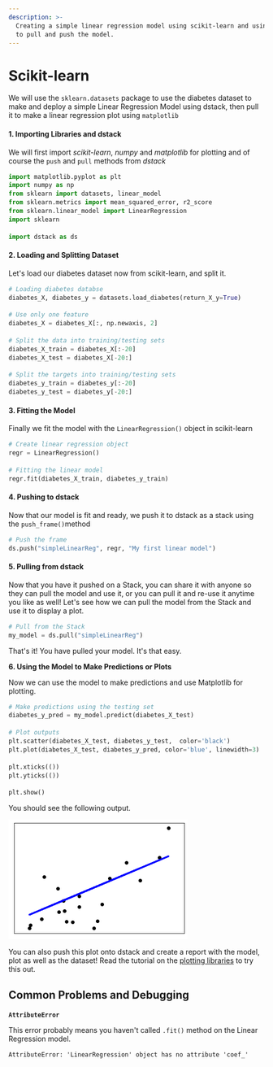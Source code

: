 ```yaml
---
description: >-
  Creating a simple linear regression model using scikit-learn and using dstack
  to pull and push the model.
---
```


# Scikit-learn

We will use the `sklearn.datasets` package to use the diabetes dataset to make and deploy a simple Linear Regression Model using dstack, then pull it to make a linear regression plot using `matplotlib`

#### 1. Importing Libraries and dstack

We will first import _scikit-learn_, _numpy_ and _matplotlib_ for plotting and of course the `push` and `pull` methods from _dstack_

```python
import matplotlib.pyplot as plt
import numpy as np
from sklearn import datasets, linear_model
from sklearn.metrics import mean_squared_error, r2_score
from sklearn.linear_model import LinearRegression
import sklearn

import dstack as ds
```

#### 2. Loading and Splitting Dataset

Let's load our diabetes dataset now from scikit-learn, and split it.

```python
# Loading diabetes databse
diabetes_X, diabetes_y = datasets.load_diabetes(return_X_y=True)

# Use only one feature
diabetes_X = diabetes_X[:, np.newaxis, 2]

# Split the data into training/testing sets
diabetes_X_train = diabetes_X[:-20]
diabetes_X_test = diabetes_X[-20:]

# Split the targets into training/testing sets
diabetes_y_train = diabetes_y[:-20]
diabetes_y_test = diabetes_y[-20:]
```

#### 3. Fitting the Model

Finally we fit the model with the `LinearRegression()` object in scikit-learn 

```python
# Create linear regression object
regr = LinearRegression()

# Fitting the linear model
regr.fit(diabetes_X_train, diabetes_y_train)
```

#### 4. Pushing to dstack 

Now that our model is fit and ready, we push it to dstack as a stack using the `push_frame()`method

```python
# Push the frame
ds.push("simpleLinearReg", regr, "My first linear model")
```

#### 5. Pulling from dstack 

Now that you have it pushed on a Stack, you can share it with anyone so they can pull the model and use it, or you can pull it and re-use it anytime you like as well! Let's see how we can pull the model from the Stack and use it to display a plot.

```python
# Pull from the Stack
my_model = ds.pull("simpleLinearReg")
```

That's it! You have pulled your model. It's that easy. 

**6. Using the Model to Make Predictions or Plots**

Now we can use the model to make predictions and use Matplotlib for plotting.

```python
# Make predictions using the testing set
diabetes_y_pred = my_model.predict(diabetes_X_test)

# Plot outputs
plt.scatter(diabetes_X_test, diabetes_y_test,  color='black')
plt.plot(diabetes_X_test, diabetes_y_pred, color='blue', linewidth=3)

plt.xticks(())
plt.yticks(())

plt.show()
```

You should see the following output.

![Linear Regression Plot Output](../../.gitbook/assets/unknownd.png)

You can also push this plot onto dstack and create a report with the model, plot as well as the dataset! Read the tutorial on the [plotting libraries](../plotting-libraries.md) to try this out.

## Common Problems and Debugging

**`AttributeError`**

This error probably means you haven't called `.fit()` method on the Linear Regression model.

```text
AttributeError: 'LinearRegression' object has no attribute 'coef_'
```



